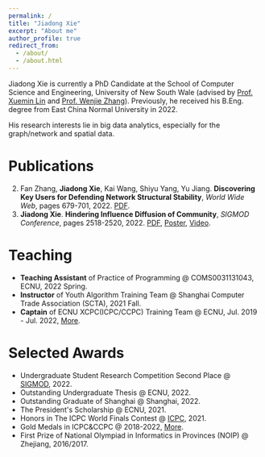 ```yaml
---
permalink: /
title: "Jiadong Xie"
excerpt: "About me"
author_profile: true
redirect_from: 
  - /about/
  - /about.html
---
```


Jiadong Xie is currently a PhD Candidate at the School of Computer Science and Engineering, University of New South Wale (advised by [Prof. Xuemin Lin](http://www.cse.unsw.edu.au/~lxue/) and [Prof. Wenjie Zhang](http://www.cse.unsw.edu.au/~zhangw/)). Previously, he received his B.Eng. degree from East China Normal University in 2022.

His research interests lie in big data analytics, especially for the graph/network and spatial data.


Publications
======
2. Fan Zhang, **Jiadong Xie**, Kai Wang, Shiyu Yang, Yu Jiang. **Discovering Key Users for Defending Network Structural Stability**, *World Wide Web*, pages 679-701, 2022. [PDF](https://link.springer.com/article/10.1007/s11280-021-00905-3).
1. **Jiadong Xie**. **Hindering Influence Diffusion of Community**, *SIGMOD Conference*, pages 2518-2520, 2022. [PDF](https://dl.acm.org/doi/abs/10.1145/3514221.3520250), [Poster](/files/attachments/Jiadong_Xie_Poster.pdf), [Video](/files/attachments/Jiadong_Xie_pre_video.mp4).


Teaching
======

- **Teaching Assistant** of Practice of Programming @ COMS0031131043, ECNU, 2022 Spring.
- **Instructor** of Youth Algorithm Training Team @ Shanghai Computer Trade Association (SCTA), 2021 Fall.
- **Captain** of ECNU XCPC(ICPC/CCPC) Training Team @ ECNU, Jul. 2019 - Jul. 2022, [More](/competition/).

Selected Awards
======
- Undergraduate Student Research Competition Second Place @ [SIGMOD](/files/awards/Sigmod2022-certificate.pdf), 2022.
- Outstanding Undergraduate Thesis @ ECNU, 2022.
- Outstanding Graduate of Shanghai @ Shanghai, 2022.
- The President's Scholarship @ ECNU, 2021.
- Honors in The ICPC World Finals Contest @ [ICPC](/files/awards/2020-Invitational-PLACE.pdf), 2021.
- Gold Medals in ICPC&CCPC @ 2018-2022, [More](/competition/).
- First Prize of National Olympiad in Informatics in Provinces (NOIP) @ Zhejiang, 2016/2017.
